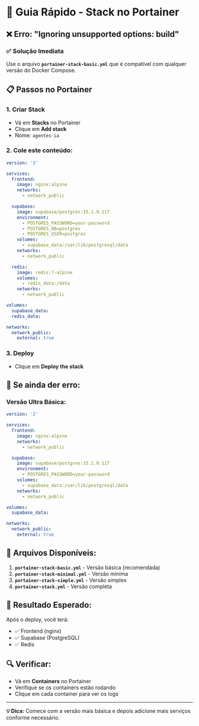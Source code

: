 # 🚀 Guia Rápido - Stack no Portainer

## ❌ Erro: "Ignoring unsupported options: build"

### ✅ Solução Imediata

Use o arquivo **`portainer-stack-basic.yml`** que é compatível com qualquer versão do Docker Compose.

## 📋 Passos no Portainer

### 1. Criar Stack
- Vá em **Stacks** no Portainer
- Clique em **Add stack**
- Nome: `agentes-ia`

### 2. Cole este conteúdo:

```yaml
version: '3'

services:
  frontend:
    image: nginx:alpine
    networks:
      - network_public

  supabase:
    image: supabase/postgres:15.1.0.117
    environment:
      - POSTGRES_PASSWORD=your-password
      - POSTGRES_DB=postgres
      - POSTGRES_USER=postgres
    volumes:
      - supabase_data:/var/lib/postgresql/data
    networks:
      - network_public

  redis:
    image: redis:7-alpine
    volumes:
      - redis_data:/data
    networks:
      - network_public

volumes:
  supabase_data:
  redis_data:

networks:
  network_public:
    external: true
```

### 3. Deploy
- Clique em **Deploy the stack**

## 🔧 Se ainda der erro:

### Versão Ultra Básica:
```yaml
version: '2'

services:
  frontend:
    image: nginx:alpine
    networks:
      - network_public

  supabase:
    image: supabase/postgres:15.1.0.117
    environment:
      - POSTGRES_PASSWORD=your-password
    volumes:
      - supabase_data:/var/lib/postgresql/data
    networks:
      - network_public

volumes:
  supabase_data:

networks:
  network_public:
    external: true
```

## 📝 Arquivos Disponíveis:

1. **`portainer-stack-basic.yml`** - Versão básica (recomendada)
2. **`portainer-stack-minimal.yml`** - Versão mínima
3. **`portainer-stack-simple.yml`** - Versão simples
4. **`portainer-stack.yml`** - Versão completa

## 🎯 Resultado Esperado:

Após o deploy, você terá:
- ✅ Frontend (nginx)
- ✅ Supabase (PostgreSQL)
- ✅ Redis

## 🔍 Verificar:

- Vá em **Containers** no Portainer
- Verifique se os containers estão rodando
- Clique em cada container para ver os logs

---

**💡 Dica:** Comece com a versão mais básica e depois adicione mais serviços conforme necessário. 